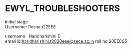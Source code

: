# EWYL_TROUBLESHOOTERS
initial stage<br>
Username: Roshan22EEE<br>

username : Haridharishini.E<br>
email id:haridharishini.t2020eee@sece.ac.in
roll no:20EE005
